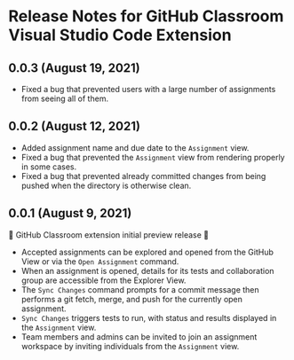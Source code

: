 # Release Notes for GitHub Classroom Visual Studio Code Extension

## 0.0.3 (August 19, 2021)
- Fixed a bug that prevented users with a large number of assignments from seeing all of them.

## 0.0.2 (August 12, 2021)

- Added assignment name and due date to the `Assignment` view.
- Fixed a bug that prevented the `Assignment` view from rendering properly in some cases.
- Fixed a bug that prevented already committed changes from being pushed when the directory is otherwise clean.

## 0.0.1 (August 9, 2021)

🚀 GitHub Classroom extension initial preview release 🚀

- Accepted assignments can be explored and opened from the GitHub View or via the `Open Assignment` command.
- When an assignment is opened, details for its tests and collaboration group are accessible from the Explorer View.
- The `Sync Changes` command prompts for a commit message then performs a git fetch, merge, and push for the currently open assignment.
- `Sync Changes` triggers tests to run, with status and results displayed in the `Assignment` view.
- Team members and admins can be invited to join an assignment workspace by inviting individuals from the `Assignment` view.
